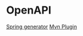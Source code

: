 # OpenAPI
[Spring generator](https://github.com/OpenAPITools/openapi-generator/blob/master/docs/generators/spring.md)
[Mvn Plugin](https://github.com/OpenAPITools/openapi-generator/blob/master/modules/openapi-generator-maven-plugin/README.md)
